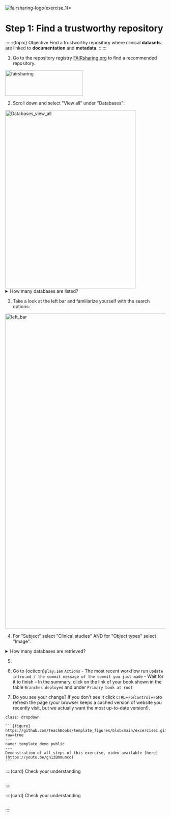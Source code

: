 ![fairsharing-logo](https://github.com/user-attachments/assets/8d709642-a253-40a7-95fb-4bc459dcb34f)(exercise_1)=
# Step 1: Find a trustworthy repository 

::::::{topic} Objective
Find a trustworthy repository where clinical **datasets** are linked to **documentation** and **metadata**. 
::::::

1. Go to the repository registry [FAIRsharing.org](www.fairsharing.org) to find a recommended repository.

<img width="244" height="80" alt="fairsharing" src="https://github.com/user-attachments/assets/2e0c0d0e-db7d-4099-9685-e19347eeacfc" />

2. Scroll down and select "View all" under "Databases":

<img width="409" height="560" alt="Databases_view_all" src="https://github.com/user-attachments/assets/e4f3e5c0-10f4-4122-921c-41fdbd4c757e" />

<details>
<summary>How many databases are listed?</summary>

```
Should be around 5000.
```
</details>

3. Take a look at the left bar and familiarize yourself with the search options: 

<img width="1101" height="990" alt="left_bar" src="https://github.com/user-attachments/assets/b624cffa-10cf-4a61-aa7c-4942eb51e187" />



4. For "Subject" select "Clinical studies" AND for "Object types" select "Image".

<details>
<summary>How many databases are retrieved?</summary>

```
~30
```
</details>

5. 

6. Go to {octicon}`play;1em` `Actions` - The most recent workflow run `Update intro.md / the commit message of the commit you just made` - Wait for it to finish - In the summary, click on the link of your book shown in the table `Branches deployed` and under `Primary book at root`
7. Do you see your change? If you don't see it click `CTRL`+`F5`/`Control`+`F5`to refresh the page (your browser keeps a cached version of website you recently visit, but we actually want the most up-to-date version!).

````{hint} Watch the steps in action below
class: dropdown

```{figure} https://github.com/TeachBooks/template_figures/blob/main/excercise1.gif?raw=true
---
name: template_demo_public
---
Demonstration of all steps of this exercise, video available [here](https://youtu.be/gn1zBmmunco)
```
````

::::{card} Check your understanding
```{h5p} https://home.teachbooks.io/wp-admin/admin-ajax.php?action=h5p_embed&id=2
```
::::

::::{card} Check your understanding
```{h5p} https://home.teachbooks.io/wp-admin/admin-ajax.php?action=h5p_embed&id=1
```
::::
